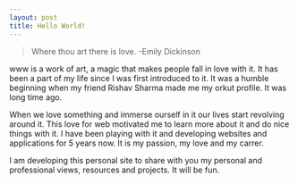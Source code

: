 ```yaml
---
layout: post
title: Hello World!
---
```

> Where thou art there is love. -Emily Dickinson 

www is a work of art, a magic that makes people fall in love with it. It has been a part of my life since I was first introduced to it. It was a humble beginning when my friend Rishav Sharma made me my orkut profile. It was long time ago.

When we love something and immerse ourself in it our lives start revolving around it. This love for web motivated me to learn more about it and do nice things with it. I have been playing with it and developing websites and applications for 5 years now. It is my passion, my love and my carrer.

I am developing this personal site to share with you my personal and professional views, resources and projects. It will be fun.


